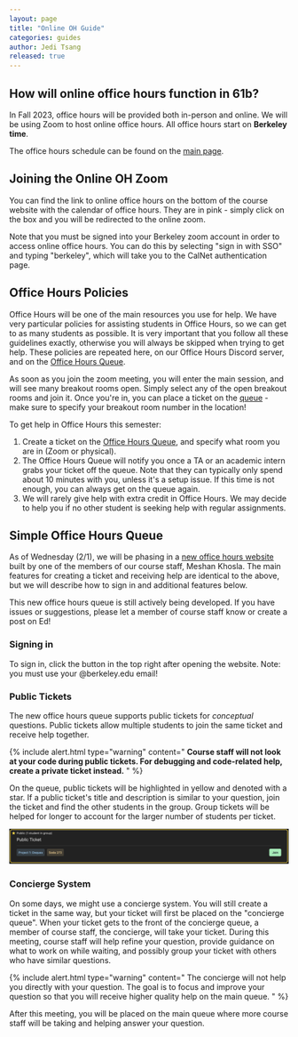 ```yaml
---
layout: page
title: "Online OH Guide"
categories: guides
author: Jedi Tsang
released: true
---
```


## How will online office hours function in 61b?

In Fall 2023, office hours will be provided both in-person and online. We will be using Zoom to host online office hours. All office hours start on
**Berkeley time**.

The office hours schedule can be found on the [main page](datastructur.es/#ohcal).

## Joining the Online OH Zoom

You can find the link to online office hours on the bottom of the course
website with the calendar of office hours. They are in pink - simply click on
the box and you will be redirected to the online zoom.

Note that you must be signed into your Berkeley zoom account in order to access
online office hours. You can do this by selecting "sign in with SSO" and typing
"berkeley", which will take you to the CalNet authentication page.

## Office Hours Policies

Office Hours will be one of the main resources you use for help. We have very
particular policies for assisting students in Office Hours, so we can get to as
many students as possible. It is very important that you follow all these
guidelines exactly, otherwise you will always be skipped when trying to get
help. These policies are repeated here, on our Office Hours Discord server, and
on the [Office Hours Queue](https://oh.datastructur.es/).

As soon as you join the zoom meeting, you will enter the main session, and will
see many breakout rooms open. Simply select any of the open breakout rooms and
join it. Once you're in, you can place a ticket on the
[queue](https://oh.datastructur.es/) - make sure to specify your breakout room
number in the location!

To get help in Office Hours this semester:

1. Create a ticket on the [Office Hours Queue](https://oh.datastructur.es/),
   and specify what room you are in (Zoom or physical).
2. The Office Hours Queue will notify you once a TA or an academic intern grabs
   your ticket off the queue. Note that they can typically only spend about 10
   minutes with you, unless it's a setup issue. If this time is not enough, you
   can always get on the queue again.
3. We will rarely give help with extra credit in Office Hours. We may decide to
   help you if no other student is seeking help with regular assignments.

## Simple Office Hours Queue

As of Wednesday (2/1), we will be phasing in a [new office hours website](https://oh.datastructur.es/) built by one of the members of our course staff, Meshan Khosla. The main features for creating a ticket and receiving help are identical to the above, but we will describe how to sign in and additional features below.

This new office hours queue is still actively being developed. If you have issues or suggestions, please let a member of course staff know or create a post on Ed!

### Signing in

To sign in, click the button in the top right after opening the website. Note: you must use your @berkeley.edu email!

### Public Tickets

The new office hours queue supports public tickets for _conceptual_ questions. Public tickets allow multiple students to join the same ticket and receive help together.

{% include alert.html type="warning" content="
**Course staff will not look at your code during public tickets. For debugging and code-related help, create a private ticket instead.**
" %}

On the queue, public tickets will be highlighted in yellow and denoted with a star. If a public ticket's title and description is similar to your question, join the ticket and find the other students in the group. Group tickets will be helped for longer to account for the larger number of students per ticket.

![public ticket](./public_ticket.png)

### Concierge System

On some days, we might use a concierge system. You will still create a ticket in the same way, but your ticket will first be placed on the "concierge queue". When your ticket gets to the front of the concierge queue, a member of course staff, the concierge, will take your ticket. During this meeting, course staff will help refine your question, provide guidance on what to work on while waiting, and possibly group your ticket with others who have similar questions.

{% include alert.html type="warning" content="
The concierge will not help you directly with your question. The goal is to focus and improve your question so that you will receive higher quality help on the main queue.
" %}

After this meeting, you will be placed on the main queue where more course staff will be taking and helping answer your question.
